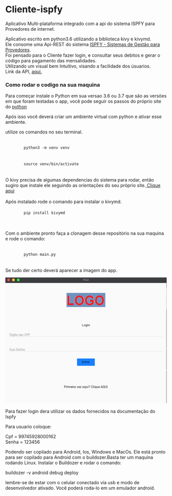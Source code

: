 # Cliente-ispfy
Aplicativo Multi-plataforma integrado com a api do sistema ISPFY para Provedores de internet.

Aplicativo escrito em python3.6 utilizando a biblioteca kivy e kivymd.
<br>
Ele consome uma Api-REST do sistema <a href="https://www.ispfy.com.br/">ISPFY - Sistemas de Gestão para Provedores</a>.
<br>
Foi pensado para o Cliente fazer login, e consultar seus debitos e gerar o código para pagamento das mensalidades.
<br>
Utilizando um visual bem Intuitivo, visando a facilidade dos úsuarios.
<br>
Link da API, <a href="https://github.com/codize/ispfy-api-client">aqui.</a>
<h3>Como rodar o codigo na sua maquina </h3>
<p>
Para começar instale o Python em sua versao 3.6 ou 3.7 que são as versões em que foram testadas o app,
você pode seguir os passos do próprio site do <a href="https://www.python.org/">python</a>

Após isso você deverá criar um ambiente virtual com python e ativar esse ambiente.
        
utilize os comandos no seu terminal.
<br>
<div>
    <code>
        python3 -m venv venv 
    </code>
    <br>
    <code>
        source venv/bin/activate
    </code>
</div>
<br>
O kivy precisa de algumas dependencias do sistema para rodar, então sugiro que instale ele seguindo as orientações do seu próprio site.<a href="https://kivy.org/doc/stable/gettingstarted/installation.html"> Clique aqui</a>
<br>
<br>
Após instalado rode o comando para instalar o kivymd.
<br>
  <div>
    <code>
        pip install kivymd
    </code>
  </div>
 <br>
<p> Com o ambiente pronto faça a clonagem desse repositório na sua maquina e rode o comando:</p>
<div>
    <code>
        python main.py
    </code>
</div>
<br>
Se tudo der certo deverá aparecer a imagem do app.

![Screenshot](media/screenshot.png)

Para fazer login dera utilizar os dados fornecidos na documentação do Ispfy 

Para usuario coloque:

Cpf = 99745928000162
<br>
Senha = 123456
  
Podendo ser copilado para Android, Ios, Windows e MacOs.
Ele está pronto para ser copilado para Android com o buildozer.Basta ter um maquina rodando Linux. Instalar o Buildozer e rodar o comando:

buildozer -v android debug deploy 

lembre-se de estar com o celular conectado via usb e modo de desenvolvedor ativado.
Você poderá roda-lo em um emulador android.
